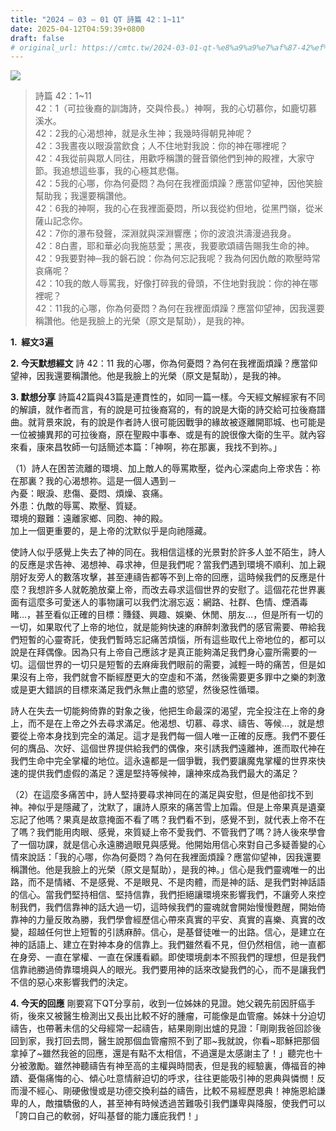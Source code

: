 ```yaml
---
title: "2024 – 03 – 01 QT 詩篇 42：1~11"
date: 2025-04-12T04:59:39+0800
draft: false
# original_url: https://cmtc.tw/2024-03-01-qt-%e8%a9%a9%e7%af%87-42%ef%bc%9a111
---
```


![](/images/qt.jpg)
> 詩篇 42：1\~11  
> 42：1（可拉後裔的訓誨詩，交與伶長。）神啊，我的心切慕你，如鹿切慕溪水。  
> 42：2我的心渴想神，就是永生神；我幾時得朝見神呢？  
> 42：3我晝夜以眼淚當飲食；人不住地對我說：你的神在哪裡呢？  
> 42：4我從前與眾人同往，用歡呼稱讚的聲音領他們到神的殿裡，大家守節。我追想這些事，我的心極其悲傷。  
> 42：5我的心哪，你為何憂悶？為何在我裡面煩躁？應當仰望神，因他笑臉幫助我；我還要稱讚他。  
> 42：6我的神啊，我的心在我裡面憂悶，所以我從約但地，從黑門嶺，從米薩山記念你。  
> 42：7你的瀑布發聲，深淵就與深淵響應；你的波浪洪濤漫過我身。  
> 42：8白晝，耶和華必向我施慈愛；黑夜，我要歌頌禱告賜我生命的神。  
> 42：9我要對神─我的磐石說：你為何忘記我呢？我為何因仇敵的欺壓時常哀痛呢？  
> 42：10我的敵人辱罵我，好像打碎我的骨頭，不住地對我說：你的神在哪裡呢？  
> 42：11我的心哪，你為何憂悶？為何在我裡面煩躁？應當仰望神，因我還要稱讚他。他是我臉上的光榮（原文是幫助），是我的神。

**1.  經文3遍**

**2. 今天默想經文**
詩 42：11 我的心哪，你為何憂悶？為何在我裡面煩躁？應當仰望神，因我還要稱讚他。他是我臉上的光榮（原文是幫助），是我的神。

**3. 默想分享**
詩篇42篇與43篇是連貫性的，如同一篇一樣。今天經文解經家有不同的解讀，就作者而言，有的說是可拉後裔寫的，有的說是大衛的詩交給可拉後裔譜曲。就背景來說，有的說是作者詩人很可能因戰爭的緣故被逐離開耶城、也可能是一位被擄異邦的可拉後裔，原在聖殿中事奉、或是有的說很像大衛的生平。就內容來看，康來昌牧師一句話簡述本篇：「神啊，祢在那裏，我找不到祢。」

（1）詩人在困苦流離的環境、加上敵人的辱罵欺壓，從內心深處向上帝求告：祢在那裏？我的心渴想祢。這是一個人遇到－  
內憂：眼淚、悲傷、憂悶、煩燥、哀痛。  
外患：仇敵的辱罵、欺壓、質疑。  
環境的艱難：遠離家鄉、同胞、神的殿。  
加上一個更重要的，是上帝的沈默似乎是向祂隱藏。

使詩人似乎感覺上失去了神的同在。我相信這樣的光景對於許多人並不陌生，詩人的反應是求告神、渴想神、尋求神，但是我們呢？當我們遇到環境不順利、加上親朋好友旁人的數落攻擊，甚至連禱告都等不到上帝的回應，這時候我們的反應是什麼？我想許多人就乾脆放棄上帝，而改去尋求這個世界的安慰了。這個花花世界裏面有這麼多可愛迷人的事物讓可以我們沈溺忘返：網路、社群、色情、煙酒毒睹…，甚至看似正確的目標：賺錢、興趣、娛樂、休閒、朋友…，但是所有一切的一切，如果取代了上帝的地位，就是能夠快速的麻醉刺激我們的感官需要、帶給我們短暫的心靈寄託，使我們暫時忘記痛苦煩惱，所有這些取代上帝地位的，都可以說是在拜偶像。因為只有上帝自己應該才是真正能夠滿足我們身心靈所需要的一切。這個世界的一切只是短暫的去麻痺我們眼前的需要，減輕一時的痛苦，但是如果沒有上帝，我們就會不斷經歷更大的空虛和不滿，然後需要更多罪中之樂的刺激或是更大錯誤的目標來滿足我們永無止盡的慾望，然後惡性循環。

詩人在失去一切能夠倚靠的對象之後，他把生命最深的渴望，完全投注在上帝的身上，而不是在上帝之外去尋求滿足。他渴想、切慕、尋求、禱告、等候…，就是想要從上帝本身找到完全的滿足。這才是我們每一個人唯一正確的反應。我們不要任何的膺品、次好、這個世界提供給我們的偶像，來引誘我們遠離神，進而取代神在我們生命中完全掌權的地位。這永遠都是一個爭戰，我們要讓魔鬼掌權的世界來快速的提供我們虛假的滿足？還是堅持等候神，讓神來成為我們最大的滿足？

（2）在這麼多痛苦中，詩人堅持要尋求神同在的滿足與安慰，但是他卻找不到神。神似乎是隱藏了，沈默了，讓詩人原來的痛苦雪上加霜。但是上帝果真是遺棄忘記了他嗎？果真是故意掩面不看了嗎？我們看不到，感覺不到，就代表上帝不在了嗎？我們能用肉眼、感覺，來質疑上帝不愛我們、不管我們了嗎？詩人後來學會了一個功課，就是信心永遠勝過眼見與感覺。他開始用信心來對自己多疑善變的心情來說話：「我的心哪，你為何憂悶？為何在我裡面煩躁？應當仰望神，因我還要稱讚他。他是我臉上的光榮（原文是幫助），是我的神。」信心是我們靈魂唯一的出路，而不是情緒、不是感覺、不是眼見、不是肉體，而是神的話、是我們對神話語的信心。當我們堅持相信、堅持信靠，我們拒絕讓環境來影響我們，不讓旁人來控制我們，我們信靠神的話大過一切，這時候我們的靈魂就會開始慢慢甦醒，開始倚靠神的力量反敗為勝，我們學會經歷信心帶來真實的平安、真實的喜樂、真實的改變，超越任何世上短暫的引誘麻醉。信心，是基督徒唯一的出路。信心，是建立在神的話語上、建立在對神本身的信靠上。我們雖然看不見，但仍然相信，祂一直都在身旁、一直在掌權、一直在保護看顧。即使環境劇本不照我們的理想，但是我們信靠祂勝過倚靠環境與人的眼光。我們要用神的話來改變我們的心，而不是讓我們不信的惡心來影響我們的決定。

**4. 今天的回應**
剛要寫下QT分享前，收到一位姊妹的見證。她父親先前因肝癌手術，後來又被醫生檢測出又長出比較不好的腫瘤，可能像是血管瘤。姊妹十分迫切禱告，也帶著未信的父母經常一起禱告，結果剛剛出爐的見證：「剛剛我爸回診後回到家，我打回去問，醫生說那個血管瘤照不到了耶~我就說，你看~耶穌把那個拿掉了~雖然我爸的回應，還是有點不太相信，不過還是太感謝主了！」聽完也十分被激勵。雖然神聽禱告有神至高的主權與時間表，但是我的經驗裏，傳福音的神蹟、憂傷痛悔的心、傾心吐意情辭迫切的呼求，往往更能吸引神的恩典與憐憫！反而漫不經心、剛硬傲慢或是功德交換利益的禱告，比較不易經歷恩典！神施恩給謙卑的人，敵擋驕傲的人，甚至神有時候透過苦難吸引我們謙卑與降服，使我們可以「誇口自己的軟弱，好叫基督的能力護庇我們！」
